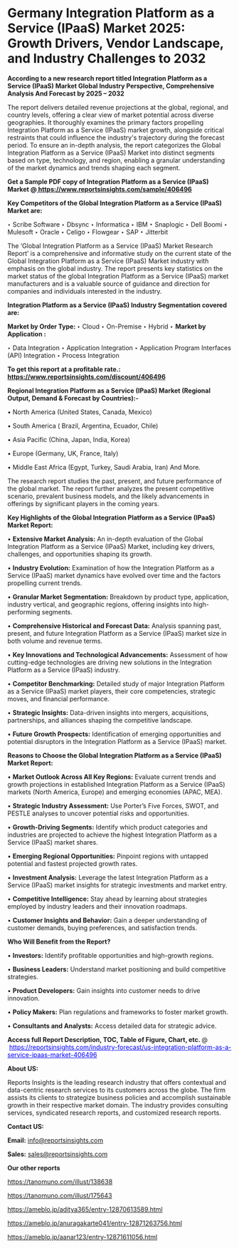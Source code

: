 # Germany Integration Platform as a Service (IPaaS) Market 2025: Growth Drivers, Vendor Landscape, and Industry Challenges to 2032

<strong>According to a new research report titled Integration Platform as a Service (IPaaS) Market Global Industry Perspective, Comprehensive Analysis And Forecast by 2025 – 2032</strong>

The report delivers detailed revenue projections at the global, regional, and country levels, offering a clear view of market potential across diverse geographies. It thoroughly examines the primary factors propelling Integration Platform as a Service (IPaaS) market growth, alongside critical restraints that could influence the industry's trajectory during the forecast period. To ensure an in-depth analysis, the report categorizes the Global Integration Platform as a Service (IPaaS) Market into distinct segments based on type, technology, and region, enabling a granular understanding of the market dynamics and trends shaping each segment.

<strong>Get a Sample PDF copy of Integration Platform as a Service (IPaaS) Market </strong><strong>@<a href=https://www.reportsinsights.com/sample/406496 style=color:#0000ff;> https://www.reportsinsights.com/sample/406496</a></strong></font>

<strong>Key Competitors of the Global Integration Platform as a Service (IPaaS) Market are:</strong>

‣ Scribe Software
‣ Dbsync
‣ Informatica
‣ IBM
‣ Snaplogic
‣ Dell Boomi
‣ Mulesoft
‣ Oracle
‣ Celigo
‣ Flowgear
‣ SAP
‣ Jitterbit

The ‘Global Integration Platform as a Service (IPaaS) Market Research Report’ is a comprehensive and informative study on the current state of the Global Integration Platform as a Service (IPaaS) Market industry with emphasis on the global industry. The report presents key statistics on the market status of the global Integration Platform as a Service (IPaaS) market manufacturers and is a valuable source of guidance and direction for companies and individuals interested in the industry.

<strong>Integration Platform as a Service (IPaaS) Industry Segmentation covered are:</strong>

<strong>Market by Order Type: </strong>
‣ Cloud
‣ On-Premise
‣ Hybrid
‣ 
<strong>Market by Application :</strong>

‣ Data Integration
‣ Application Integration
‣ Application Program Interfaces (API) Integration
‣ Process Integration

<strong>To get this report at a profitable rate.: <a href=https://www.reportsinsights.com/discount/406496 style=color:#0000ff;>https://www.reportsinsights.com/discount/406496</a></strong></font>

<strong>Regional Integration Platform as a Service (IPaaS) Market (Regional Output, Demand &amp; Forecast by Countries):-</strong>

• North America (United States, Canada, Mexico)

• South America ( Brazil, Argentina, Ecuador, Chile)

• Asia Pacific (China, Japan, India, Korea)

• Europe (Germany, UK, France, Italy)

• Middle East Africa (Egypt, Turkey, Saudi Arabia, Iran) And More.

The research report studies the past, present, and future performance of the global market. The report further analyzes the present competitive scenario, prevalent business models, and the likely advancements in offerings by significant players in the coming years.

<strong>Key Highlights of the Global Integration Platform as a Service (IPaaS) Market Report:</strong>

• <strong>Extensive Market Analysis:</strong> An in-depth evaluation of the Global Integration Platform as a Service (IPaaS) Market, including key drivers, challenges, and opportunities shaping its growth.

• <strong>Industry Evolution:</strong> Examination of how the Integration Platform as a Service (IPaaS) market dynamics have evolved over time and the factors propelling current trends.

• <strong>Granular Market Segmentation:</strong> Breakdown by product type, application, industry vertical, and geographic regions, offering insights into high-performing segments.

• <strong>Comprehensive Historical and Forecast Data:</strong> Analysis spanning past, present, and future Integration Platform as a Service (IPaaS) market size in both volume and revenue terms.

• <strong>Key Innovations and Technological Advancements:</strong> Assessment of how cutting-edge technologies are driving new solutions in the Integration Platform as a Service (IPaaS) industry.

• <strong>Competitor Benchmarking:</strong> Detailed study of major Integration Platform as a Service (IPaaS) market players, their core competencies, strategic moves, and financial performance.

• <strong>Strategic Insights:</strong> Data-driven insights into mergers, acquisitions, partnerships, and alliances shaping the competitive landscape.

• <strong>Future Growth Prospects:</strong> Identification of emerging opportunities and potential disruptors in the Integration Platform as a Service (IPaaS) market.

<strong>Reasons to Choose the Global Integration Platform as a Service (IPaaS) Market Report:</strong>

• <strong>Market Outlook Across All Key Regions:</strong> Evaluate current trends and growth projections in established Integration Platform as a Service (IPaaS) markets (North America, Europe) and emerging economies (APAC, MEA).

• <strong>Strategic Industry Assessment:</strong> Use Porter’s Five Forces, SWOT, and PESTLE analyses to uncover potential risks and opportunities.

• <strong>Growth-Driving Segments:</strong> Identify which product categories and industries are projected to achieve the highest Integration Platform as a Service (IPaaS) market shares.

• <strong>Emerging Regional Opportunities:</strong> Pinpoint regions with untapped potential and fastest projected growth rates.

• <strong>Investment Analysis:</strong> Leverage the latest Integration Platform as a Service (IPaaS) market insights for strategic investments and market entry.

• <strong>Competitive Intelligence:</strong> Stay ahead by learning about strategies employed by industry leaders and their innovation roadmaps.

• <strong>Customer Insights and Behavior:</strong> Gain a deeper understanding of customer demands, buying preferences, and satisfaction trends.

<strong>Who Will Benefit from the Report?</strong>

• <strong>Investors:</strong> Identify profitable opportunities and high-growth regions.

• <strong>Business Leaders:</strong> Understand market positioning and build competitive strategies.

• <strong>Product Developers:</strong> Gain insights into customer needs to drive innovation.

• <strong>Policy Makers:</strong> Plan regulations and frameworks to foster market growth.

• <strong>Consultants and Analysts:</strong> Access detailed data for strategic advice.
</ul>
<strong>Access full Report Description, TOC, Table of Figure, Chart, etc. </strong>@  <a href=https://reportsinsights.com/industry-forecast/us-integration-platform-as-a-service-ipaas-market-406496 style=color:#0000ff;>https://reportsinsights.com/industry-forecast/us-integration-platform-as-a-service-ipaas-market-406496</a></font>

<strong><strong>About US</strong>:</strong>

Reports Insights is the leading research industry that offers contextual and data-centric research services to its customers across the globe. The firm assists its clients to strategize business policies and accomplish sustainable growth in their respective market domain. The industry provides consulting services, syndicated research reports, and customized research reports.

<strong>Contact US:</strong>

<p class=""""><b>Email:</b> <a href=mailto:info@reportsinsights.com>info@reportsinsights.com</a></p>
<p class=""""><b>Sales:</b> <a href=mailto:sales@reportsinsights.com>sales@reportsinsights.com</a></p>

<strong>Our other reports</strong>

<a href=https://tanomuno.com/illust/138638>https://tanomuno.com/illust/138638</a>

<a href=https://tanomuno.com/illust/175643>https://tanomuno.com/illust/175643</a>

<a href=https://ameblo.jp/aditya365/entry-12870613589.html>https://ameblo.jp/aditya365/entry-12870613589.html</a>

<a href=https://ameblo.jp/anuragakarte041/entry-12871263756.html>https://ameblo.jp/anuragakarte041/entry-12871263756.html</a>

<a href=https://ameblo.jp/aanar123/entry-12871611056.html>https://ameblo.jp/aanar123/entry-12871611056.html</a>

